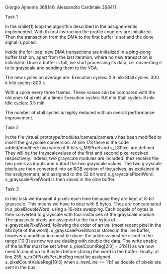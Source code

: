 Giorgio Ajmome 368146, Alessandro Cardinale 368411

Task 1

In the while(1) loop the algorithm described in the assignementis implemented.
With th first instruction the profile counters are initialized.
Then the transaction from the DMA to the first buffer is set and the done signal is polled. 

Inside the for loop, new DMA transactions are initialized in a ping-pong buffer fashion, apart from the last iteration, where no new transaction is initialized.
Once a buffer is full, we start processing its data, i.e. covnerting it to to grayscale and sending them to the VGA.

The new cycles on average are:
Execution cycles: 2.8 mln
Stall cycles:     300 k
Idle cycles:      800 k

With a spike every three frames. These values can be compared with the old ones (4 pixels at a time):
Execution cycles: 9.8 mln
Stall cycles:     8   mln
Idle cycles:      3.5 mln

The number of stall cycles is highly reduced with an overall performance improvement.

Task 2

In the file virtual_prototype/modules/camera/camera.v has been modified to insert the grayscale conversion.
At line 178 there is the code added/modified:
two wires of 8 bits s_MSPixel and s_LSPixel are defined. They will be the frayscalevalues of the first and second pixel received respectively.
Indeed, two grayscale modules are included: thez receive the two pixels as inputs and output the two grayscale values.
The two grayscale pixels are then converted into an RGB version of the,selves, as explained in the assignement, and assigned to the 32 bit word s_grayscalePixelWord. s_grayscalePixelWord is then saved in the òine buffer.

Task 3

In this task we transmit 4 pixels each time because they are kept at 8-bit grayscale. This means we have to deal with 8 bytes.
Thez are concatenated in s_pixelDoubleWord, using a 16-bits swapping.
Each couple of bytes is then converted to grayscale with four instances of the grayscale module. The grayscale pixels are assigned to the four bytes of s_grayscalePixelWord, following the order of arrival (most recent pixel in the MS byte of the word).
s_grayscalePixelWord is stored in the line buffer, however a modification must be done: the address must be sliced in the range [10:3] as now we are dealing with double the data. The write enable of the buffer must be set when s_pixelCountReg[2:0] = 3'b111 as we now need to count up to 8 bytes before storing the word in the buffer. 
Finally, at line 255, s_nrOfPixelsPerLineReg must be assigned s_pixelCountValueReg[10:3] when s_newLine == 1'b1 as double of pixels are sent in the bus.
